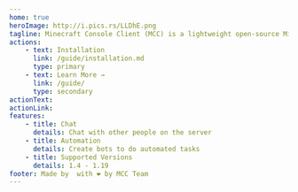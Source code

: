```yaml
---
home: true
heroImage: http://i.pics.rs/LLDhE.png
tagline: Minecraft Console Client (MCC) is a lightweight open-source Minecraft Java client implemented in C#
actions:
    - text: Installation
      link: /guide/installation.md
      type: primary
    - text: Learn More →
      link: /guide/
      type: secondary
actionText:
actionLink:
features:
    - title: Chat
      details: Chat with other people on the server
    - title: Automation
      details: Create bots to do automated tasks
    - title: Supported Versions
      details: 1.4 - 1.19
footer: Made by  with ❤️ by MCC Team
---
```

